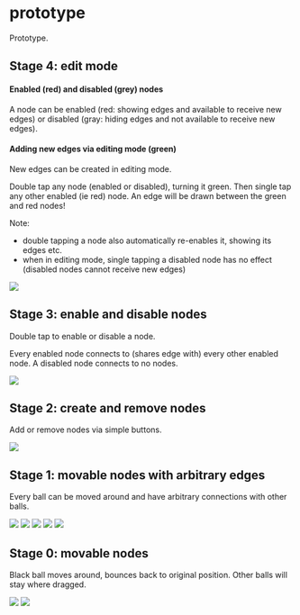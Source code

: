 # prototype

Prototype.

## Stage 4: edit mode

#### Enabled (red) and disabled (grey) nodes

A node can be enabled (red: showing edges and available to receive new edges) or disabled (gray: hiding edges and not available to receive new edges).

#### Adding new edges via editing mode (green)

New edges can be created in editing mode.

Double tap any node (enabled or disabled), turning it green. Then single tap any other enabled (ie red) node. An edge will be drawn between the green and red nodes!

Note: 
- double tapping a node also automatically re-enables it, showing its edges etc.
- when in editing mode, single tapping a disabled node has no effect (disabled nodes cannot receive new edges)

![](edit_mode.gif)

## Stage 3: enable and disable nodes

Double tap to enable or disable a node. 

Every enabled node connects to (shares edge with) every other enabled node. A disabled node connects to no nodes.

![](enable_and_disable_nodes.gif)


## Stage 2: create and remove nodes

Add or remove nodes via simple buttons.

![](add_or_remove_nodes.gif)

## Stage 1: movable nodes with arbitrary edges

Every ball can be moved around and have arbitrary connections with other balls.

![](prototype_edges.png)
![](prototype_edges_2.png)
![](prototype_edges_3.png)
![](prototype_edges_4.png)
![](prototype_edges_5.png)


## Stage 0: movable nodes

Black ball moves around, bounces back to original position.
Other balls will stay where dragged.

![](prototype_layout.png)
![](prototype_layout_2.png)
